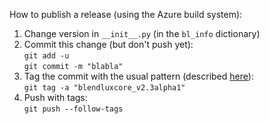 How to publish a release (using the Azure build system):

1. Change version in `__init__.py` (in the `bl_info` dictionary)
2. Commit this change (but don't push yet):  
    `git add -u`  
    `git commit -m "blabla"`
3. Tag the commit with the usual pattern 
    (described [here](https://github.com/LuxCoreRender/BlendLuxCore/blob/master/azure-pipelines.yml)):  
    `git tag -a "blendluxcore_v2.3alpha1"`
4. Push with tags:  
    `git push --follow-tags`
